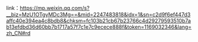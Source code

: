 link：https://mp.weixin.qq.com/s?__biz=MzU1OTgyMDc3Mg==&mid=2247483818&idx=1&sn=c2d9f6ef447d3affc40e394ea4c8bdb8&chksm=fc103b21cb67b23766c4d29279593510b7ab13efdbd36d60bb7b1717a57f7c1e7c9ecece888f&token=1169032346&lang=zh_CN#rd